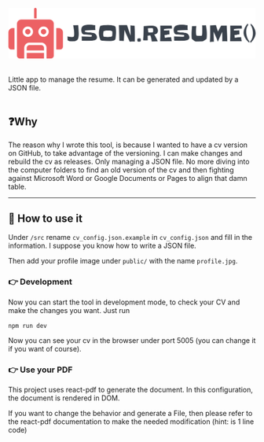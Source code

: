 ![JSON.resume](./public/logo.png)

<br />
Little app to manage the resume. It can be generated and updated by a JSON file.
<br />
<br />

## ❓Why
The reason why I wrote this tool, is because I wanted to have a cv version on GitHub, to take advantage of the versioning. I can make changes and rebuild the cv as releases. Only managing a JSON file.
No more diving into the computer folders to find an old version of the cv and then fighting against Microsoft Word or Google Documents or Pages to align that damn table.

---
## 🔨 How to use it
Under `/src` rename `cv_config.json.example` in `cv_config.json` and fill in the information. I suppose you know how to write a JSON file.

Then add your profile image under `public/` with the name `profile.jpg`.

### 👉 Development
Now you can start the tool in development mode, to check your CV and make the changes you want. Just run
```
npm run dev
```
Now you can see your cv in the browser under port 5005 (you can change it if you want of course).

### 👉 Use your PDF
This project uses react-pdf to generate the document. In this configuration, the document is rendered in DOM.

If you want to change the behavior and generate a File, then please refer to the react-pdf documentation to make the needed modification (hint: is 1 line code)
